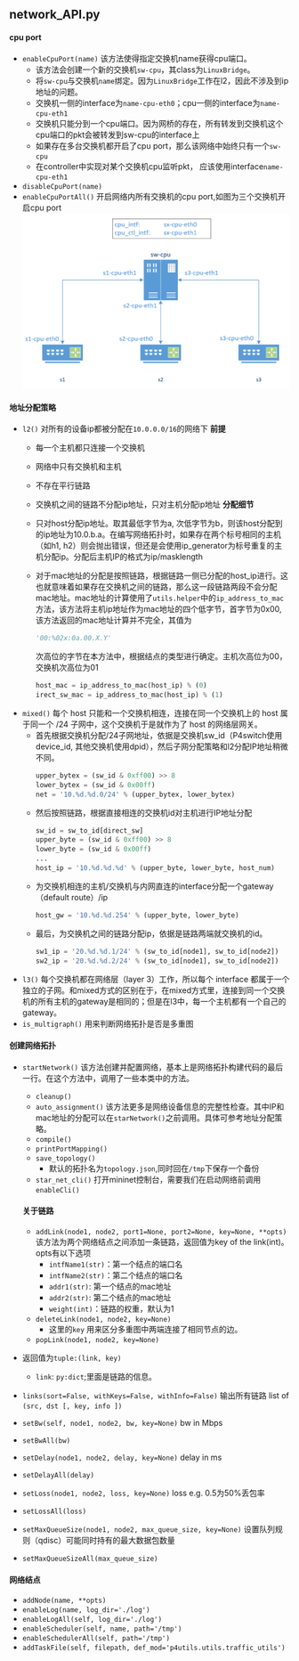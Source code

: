 ## network_API.py

#### cpu port
- `enableCpuPort(name)`
该方法使得指定交换机name获得cpu端口。
  - 该方法会创建一个新的交换机`sw-cpu`，其class为`LinuxBridge`。
  - 将`sw-cpu`与交换机`name`绑定。因为`LinuxBridge`工作在l2，因此不涉及到ip地址的问题。
  - 交换机一侧的interface为`name-cpu-eth0`；cpu一侧的interface为`name-cpu-eth1`
  - 交换机只能分到一个cpu端口。因为网桥的存在，所有转发到交换机这个cpu端口的pkt会被转发到sw-cpu的interface上
  - 如果存在多台交换机都开启了cpu port，那么该网络中始终只有一个`sw-cpu`
  - 在controller中实现对某个交换机cpu监听pkt， 应该使用interface`name-cpu-eth1`
- `disableCpuPort(name)`
- `enableCpuPortAll()`
  开启网络内所有交换机的cpu port,如图为三个交换机开启cpu port
  <img src = './source/源码阅读/屏幕截图 2023-11-08 175957.png'>

#### 地址分配策略
- `l2()`
  对所有的设备ip都被分配在`10.0.0.0/16`的网络下
  **前提**
  - 每一个主机都只连接一个交换机
  - 网络中只有交换机和主机
  - 不存在平行链路
  - 交换机之间的链路不分配ip地址，只对主机分配ip地址
  **分配细节**
  - 只对host分配ip地址。取其最低字节为a, 次低字节为b，则该host分配到的ip地址为10.0.b.a。在编写网络拓扑时，如果存在两个标号相同的主机（如h1, h2）则会抛出错误，但还是会使用ip_generator为标号重复的主机分配ip。分配后主机IP的格式为ip/masklength
  - 对于mac地址的分配是按照链路，根据链路一侧已分配的host_ip进行。这也就意味着如果存在交换机之间的链路，那么这一段链路两段不会分配mac地址。mac地址的计算使用了`utils.helper`中的`ip_address_to_mac`方法，该方法将主机ip地址作为mac地址的四个低字节，首字节为0x00, 该方法返回的mac地址计算并不完全，其值为
    ```python
    '00:%02x:0a.00.X.Y'
    ```

    次高位的字节在本方法中，根据结点的类型进行确定。主机次高位为00，交换机次高位为01
    ```python
    host_mac = ip_address_to_mac(host_ip) % (0)
    irect_sw_mac = ip_address_to_mac(host_ip) % (1)
    ```
- `mixed()`
  每个 host 只能和一个交换机相连，连接在同一个交换机上的 host 属于同一个 /24 子网中，这个交换机于是就作为了 host 的网络层网关。
  - 首先根据交换机分配/24子网地址，依据是交换机sw_id（P4switch使用device_id, 其他交换机使用dpid），然后子网分配策略和l2分配IP地址稍微不同。
    ```python
    upper_bytex = (sw_id & 0xff00) >> 8
    lower_bytex = (sw_id & 0x00ff)
    net = '10.%d.%d.0/24' % (upper_bytex, lower_bytex)
    ```
  - 然后按照链路，根据直接相连的交换机id对主机进行IP地址分配
    ```python
    sw_id = sw_to_id[direct_sw]
    upper_byte = (sw_id & 0xff00) >> 8
    lower_byte = (sw_id & 0x00ff)
    ...
    host_ip = '10.%d.%d.%d' % (upper_byte, lower_byte, host_num)
    ```
  - 为交换机相连的主机/交换机与内网直连的interface分配一个gateway（default route）/ip
    ```python
    host_gw = '10.%d.%d.254' % (upper_byte, lower_byte)
    ```
  - 最后，为交换机之间的链路分配ip，依据是链路两端就交换机的id。
    ```python
    sw1_ip = '20.%d.%d.1/24' % (sw_to_id[node1], sw_to_id[node2])
    sw2_ip = '20.%d.%d.2/24' % (sw_to_id[node1], sw_to_id[node2])
    ```
- `l3()`
每个交换机都在网络层（layer 3）工作，所以每个 interface 都属于一个独立的子网。和mixed方式的区别在于，在mixed方式里，连接到同一个交换机的所有主机的gateway是相同的；但是在l3中，每一个主机都有一个自己的gateway。
- `is_multigraph()`
  用来判断网络拓扑是否是多重图
#### 创建网络拓扑
- `startNetwork()`
  该方法创建并配置网络，基本上是网络拓扑构建代码的最后一行。在这个方法中，调用了一些本类中的方法。
  - `cleanup()`
  - `auto_assignment()`
  该方法更多是网络设备信息的完整性检查。其中IP和mac地址的分配可以在`starNetwork()`之前调用。具体可参考地址分配策略。
  - `compile()`
  - `printPortMapping()`
  - `save_topology()`
    - 默认的拓扑名为`topology.json`,同时回在`/tmp`下保存一个备份
  - `star_net_cli()`
  打开mininet控制台，需要我们在启动网络前调用`enableCli()`

  #### 关于链路
  - `addLink(node1, node2, port1=None, port2=None, key=None, **opts)`
  该方法为两个网络结点之间添加一条链路，返回值为key of the link(int)。opts有以下选项
    - `intfName1(str)`：第一个结点的端口名
    - `intfName2(str)`：第二个结点的端口名
    - `addr1(str)`: 第一个结点的mac地址
    - `addr2(str)`: 第二个结点的mac地址
    - `weight(int)`：链路的权重，默认为1
  - `deleteLink(node1, node2, key=None)`
    - 这里的`key` 用来区分多重图中两端连接了相同节点的边。
  - `popLink(node1, node2, key=None)`
- 返回值为`tuple:(link, key)`
  - `link`: `py:dict`;里面是链路的信息。
- `links(sort=False, withKeys=False, withInfo=False)`
  输出所有链路  list of ``(src, dst [, key, info ])``
- `setBw(self, node1, node2, bw, key=None)`
  bw in Mbps
- `setBwAll(bw)`
- `setDelay(node1, node2, delay, key=None)`
  delay in ms
- `setDelayAll(delay)`
- `setLoss(node1, node2, loss, key=None)`
  loss e.g. 0.5为50%丢包率
- `setLossAll(loss)`
- `setMaxQueueSize(node1, node2, max_queue_size, key=None)`
  设置队列规则（qdisc）可能同时持有的最大数据包数量
- `setMaxQueueSizeAll(max_queue_size)`

#### 网络结点
- `addNode(name, **opts)`
- `enableLog(name, log_dir='./log')`
- `enableLogAll(self, log_dir='./log')`
- `enableScheduler(self, name, path='/tmp')`
- `enableSchedulerAll(self, path='/tmp')`
- `addTaskFile(self, filepath, def_mod='p4utils.utils.traffic_utils')`